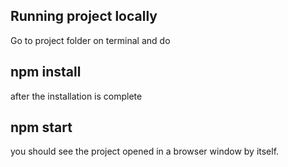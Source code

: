 ## Running project locally

Go to project folder on terminal and do

## npm install
after the installation is complete
## npm start
you should see the project opened in a browser window by itself.